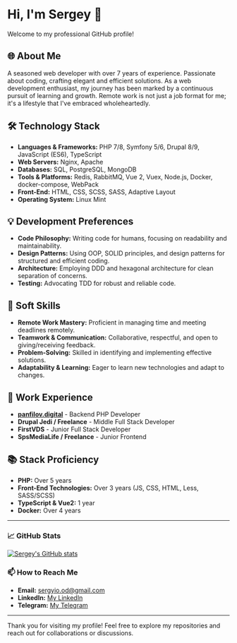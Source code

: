 # Hi, I'm Sergey 👋

Welcome to my professional GitHub profile!

## 🌐 About Me
A seasoned web developer with over 7 years of experience. Passionate about coding, crafting elegant and efficient solutions. As a web development enthusiast, my journey has been marked by a continuous pursuit of learning and growth. Remote work is not just a job format for me; it's a lifestyle that I've embraced wholeheartedly.

## 🛠 Technology Stack
- **Languages & Frameworks:** PHP 7/8, Symfony 5/6, Drupal 8/9, JavaScript (ES6), TypeScript
- **Web Servers:** Nginx, Apache
- **Databases:** SQL, PostgreSQL, MongoDB
- **Tools & Platforms:** Redis, RabbitMQ, Vue 2, Vuex, Node.js, Docker, docker-compose, WebPack
- **Front-End:** HTML, CSS, SCSS, SASS, Adaptive Layout
- **Operating System:** Linux Mint

## 💡 Development Preferences
- **Code Philosophy:** Writing code for humans, focusing on readability and maintainability.
- **Design Patterns:** Using OOP, SOLID principles, and design patterns for structured and efficient coding.
- **Architecture:** Employing DDD and hexagonal architecture for clean separation of concerns.
- **Testing:** Advocating TDD for robust and reliable code.

## 🤝 Soft Skills
- **Remote Work Mastery:** Proficient in managing time and meeting deadlines remotely.
- **Teamwork & Communication:** Collaborative, respectful, and open to giving/receiving feedback.
- **Problem-Solving:** Skilled in identifying and implementing effective solutions.
- **Adaptability & Learning:** Eager to learn new technologies and adapt to changes.

## 🚀 Work Experience
- **[panfilov.digital](https://www.panfilov.digital)** - Backend PHP Developer
- **Drupal Jedi / Freelance** - Middle Full Stack Developer
- **FirstVDS** - Junior Full Stack Developer
- **SpsMediaLife / Freelance** - Junior Frontend

## 📚 Stack Proficiency
- **PHP:** Over 5 years
- **Front-End Technologies:** Over 3 years (JS, CSS, HTML, Less, SASS/SCSS)
- **TypeScript & Vue2:** 1 year
- **Docker:** Over 4 years

---

### 📈 GitHub Stats
[![Sergey's GitHub stats](https://github-readme-stats.vercel.app/api?username=drafgracula)](https://github.com/drafgracula/github-readme-stats)

### 📫 How to Reach Me
- **Email:** [sergyio.od@gmail.com](mailto:sergyio.od@gmail.com)
- **LinkedIn:** [My LinkedIn](https://www.linkedin.com/in/sergey-latyshev/)
- **Telegram:** [My Telegram](https://t.me/odinov_s)

---

Thank you for visiting my profile! Feel free to explore my repositories and reach out for collaborations or discussions.
